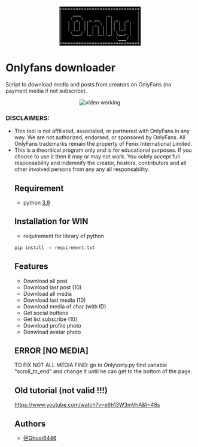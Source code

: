 <p align="center">
	<img src="Only/assets/min_logo.png" style="max-width: 55%;" alt="video working" />
</p>


# Onlyfans downloader
Script to download media and posts from creators on OnlyFans (no payment media if not subscribe).

<p align="center">
	<img src="Only/assets/run.gif" style="max-width: 55%;" alt="video working" />
</p>

<h3>DISCLAIMERS:</h3>
<ul>
    <li>
        This tool is not affiliated, associated, or partnered with OnlyFans in any way. We are not authorized, endorsed, or sponsored by OnlyFans. All OnlyFans trademarks remain the property of Fenix International Limited.
    </li>
    <li>
        This is a theoritical program only and is for educational purposes. If you choose to use it then it may or may not work. You solely accept full responsability and indemnify the creator, hostors, contributors and all other involved persons from any any all responsability.
    </li>
<h3>


## Requirement
* python [3.9](https://www.python.org/downloads/release/python-390/)


## Installation for WIN
* requirement for library of python

```bash
pip install -r requirement.txt
```


## Features
* Download all post
* Download last post (10)
* Download all media   
* Download last media (10)
* Download media of char (with ID)
* Get social buttons
* Get list subscribe (10)
* Download profile photo
* Donwload avatar photo


## ERROR [NO MEDIA]
TO FIX NOT ALL MEDIA FIND: go to Only\only.py find variable "scroll_to_end" and change it until he can get to the bottom of the page.


## Old tutorial (not valid !!!)
https://www.youtube.com/watch?v=e6h13W3mVhA&t=48s

## Authors

- [@Ghost6446](https://www.github.com/Ghost6446)
